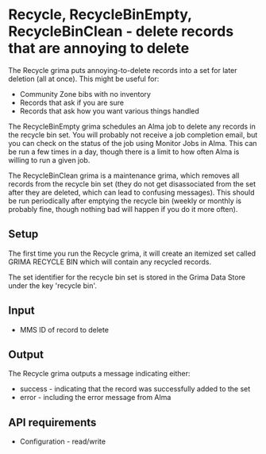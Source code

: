 # Recycle, RecycleBinEmpty, RecycleBinClean - delete records that are annoying to delete

The Recycle grima puts annoying-to-delete records into a set for later deletion
(all at once). This might be useful for:
* Community Zone bibs with no inventory
* Records that ask if you are sure
* Records that ask how you want various things handled

The RecycleBinEmpty grima schedules an Alma job to delete any records
in the recycle bin set. You will probably not receive a job completion
email, but you can check on the status of the job using Monitor Jobs in
Alma. This can be run a few times in a day, though there is a limit to
how often Alma is willing to run a given job.

The RecycleBinClean grima is a maintenance grima, which removes all
records from the recycle bin set (they do not get disassociated from
the set after they are deleted, which can lead to confusing messages).
This should be run periodically after emptying the recycle bin (weekly
or monthly is probably fine, though nothing bad will happen if you do
it more often).

## Setup

The first time you run the Recycle grima, it will create an itemized
set called GRIMA RECYCLE BIN which will contain any recycled records.

The set identifier for the recycle bin set is stored in the Grima Data
Store under the key 'recycle bin'.

## Input
* MMS ID of record to delete

## Output
The Recycle grima outputs a message indicating either:
* success - indicating that the record was successfully added to the set
* error - including the error message from Alma

## API requirements
* Configuration - read/write
